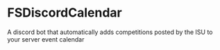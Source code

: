 # FSDiscordCalendar
A discord bot that automatically adds competitions posted by the ISU to your server event calendar
